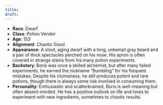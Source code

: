 ```yaml
---
title: 
draft:
---
```

- **Race**: Dwarf
- **Class**: Potion Vendor
- **Age**: 153
- **Alignment**: Chaotic Good
- **Appearance**: A stout, aging dwarf with a long, unkempt gray beard and a pair of thick spectacles perched on his nose. His apron is often covered in strange stains from his many potion experiments.
- **Backstory**: Boris was once a skilled alchemist, but after many failed experiments, he earned the nickname “Bumbling” for his frequent mistakes. Despite his clumsiness, he still produces potent and rare potions, though there is always some risk involved in consuming them.
- **Personality**: Enthusiastic and scatterbrained, Boris is well-meaning but often absent-minded. He has a positive outlook on life and loves to experiment with new ingredients, sometimes to chaotic results.